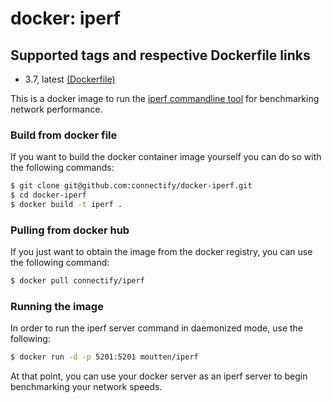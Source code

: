 # docker: iperf

## Supported tags and respective Dockerfile links

* 3.7, latest [(Dockerfile)](https://github.com/moutten/docker-iperf/blob/master/Dockerfile)

This is a docker image to run the [iperf commandline tool](https://iperf.fr/)
for benchmarking network performance.

### Build from docker file

If you want to build the docker container image yourself you can do so with the
following commands:

```bash
$ git clone git@github.com:connectify/docker-iperf.git
$ cd docker-iperf
$ docker build -t iperf .
```

### Pulling from docker hub

If you just want to obtain the image from the docker registry, you can use the
following command:

```bash
$ docker pull connectify/iperf
```

### Running the image

In order to run the iperf server command in daemonized mode, use the following:

```bash
$ docker run -d -p 5201:5201 moutten/iperf
```

At that point, you can use your docker server as an iperf server to begin
benchmarking your network speeds.

